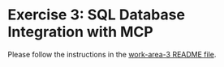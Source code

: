 # Exercise 3: SQL Database Integration with MCP

Please follow the instructions in the [work-area-3 README file](../work-area-3/README.md).